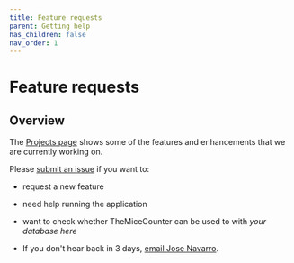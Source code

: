 ```yaml
---
title: Feature requests
parent: Getting help
has_children: false
nav_order: 1
---
```


# Feature requests

## Overview

The [Projects page](https://github.com/Campbell-Muscle-Lab/FiberSim/projects) shows some of the features and enhancements that we are currently working on.

Please [submit an issue](https://github.com/Giusseppe-97/TheMiceCounter/issues) if you want to:
+ request a new feature
+ need help running the application
+ want to check whether TheMiceCounter can be used to with *your database here*

+ If you don't hear back in 3 days, [email Jose Navarro](mailto:jpna227@uky.edu).
